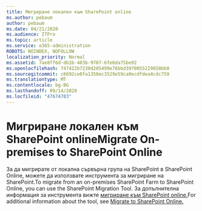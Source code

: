```yaml
---
title: Мигриране локален към SharePoint online
ms.author: pebaum
author: pebaum
ms.date: 04/21/2020
ms.audience: ITPro
ms.topic: article
ms.service: o365-administration
ROBOTS: NOINDEX, NOFOLLOW
localization_priority: Normal
ms.assetid: 7ae8ff6d-db1b-403b-9707-6fe6da75be92
ms.openlocfilehash: 747422b7230d205499e76bbd3970055229850bb0
ms.sourcegitcommit: c6692ce0fa1358ec3529e59ca0ecdfdea4cdc759
ms.translationtype: MT
ms.contentlocale: bg-BG
ms.lasthandoff: 09/14/2020
ms.locfileid: "47674783"
---
```

# <a name="migrate-on-premises-to-sharepoint-online"></a><span data-ttu-id="2721a-102">Мигриране локален към SharePoint online</span><span class="sxs-lookup"><span data-stu-id="2721a-102">Migrate On-premises to SharePoint Online</span></span>

<span data-ttu-id="2721a-103">За да мигрирате от локална сървърна група на SharePoint в SharePoint Online, можете да използвате инструмента за мигриране на SharePoint.</span><span class="sxs-lookup"><span data-stu-id="2721a-103">To migrate from an on-premises SharePoint Farm to SharePoint Online, you can use the SharePoint Migration Tool.</span></span> <span data-ttu-id="2721a-104">За допълнителна информация за инструмента вижте [мигриране към SharePoint online.](https://go.microsoft.com/fwlink/?linkid=2019574)</span><span class="sxs-lookup"><span data-stu-id="2721a-104">For additional information about the tool, see [Migrate to SharePoint Online.](https://go.microsoft.com/fwlink/?linkid=2019574)</span></span>
  

